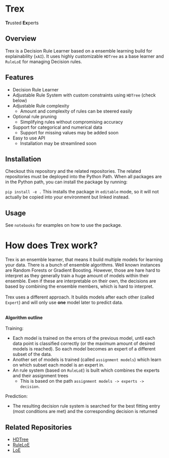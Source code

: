 # Trex

**Tr**usted **Ex**perts

## Overview

Trex is a Decision Rule Learner based on a ensemble learning build for explainability (`xAI`).
It uses highly customizable `HDTree` as a base learner and `RuleLoE` for managing Decision rules.

## Features

- Decision Rule Learner
- Adjustable Rule System with custom constraints using `HDTree` (check below)
- Adjustable Rule complexity
    - Amount and complexity of rules can be steered easily
- Optional rule pruning
    - Simplifying rules without compromising accuracy
- Support for categorical and numerical data
    - Support for missing values may be added soon
- Easy to use API
    - Installation may be streamlined soon

## Installation

Checkout this repository and the related repositories. The related repositories must be deployed into the Python Path.
When all packages are in the Python path, you can install the package by running:

```pip install -e .```
This installs the package in `editable` mode, so it will not actually be copied into your environment but linked
instead.

## Usage

See `notebooks` for examples on how to use the package.

# How does Trex work?

Trex is an ensemble learner, that means it build multiple models for learning your data.
There is a bunch of ensemble algorithms. Well known instances are
Random Forests or Gradient Boosting. However, those are hare hard to interpret as they generally train a huge amount of
models within their ensemble.
Even if these are interpretable on their own, the decisions are based by combining the ensemble members, which is hard
to interpret. 
<br /><br /> 
Trex uses a different approach. It builds models after each other (called `Expert`) and will only use **one** model later to predict data.
<br /> <br />

**Algorithm outline**
<br /><br />
Training:
- Each model is trained on the errors of the previous model, until each data point is classified correctly (or the maximum
amount of desired models is reached).  So each model becomes an expert of a different subset of the data.
- Another set of models is trained (called `assignment models`) which learn on which subset each model is an expert in.
- An rule system (based on `RuleLoE`) is built which combines the experts and their assignment trees
  - This is based on the path `assignment models -> experts -> decision`.

Prediction:
  - The resulting decision rule system is searched for the best fitting entry (most conditions are met) and the corresponding decision is returned

## Related Repositories

- [HDTree](https://github.com/Mereep/HDTree)
- [RuleLoE](https://github.com/Mereep/rule_loe)
- [LoE](https://github.com/Mereep/loe)

